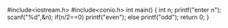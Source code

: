#include<iostream.h>
#include<conio.h>
int main()
{
int n;
printf("enter n");
scanf("%d",&n);
if(n/2==0)
printf("even");
else
printf("odd");
return 0;
}
